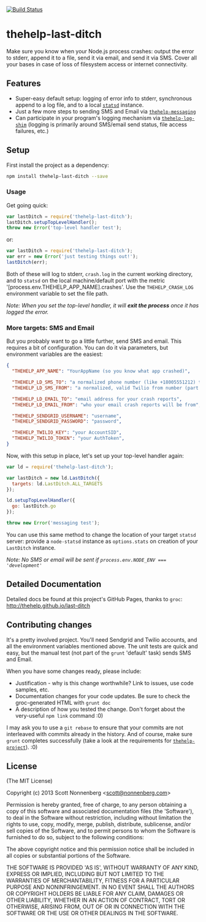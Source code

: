 [![Build Status](https://travis-ci.org/thehelp/last-ditch.svg?branch=master)](https://travis-ci.org/thehelp/last-ditch)

# thehelp-last-ditch

Make sure you know when your Node.js process crashes: output the error to stderr, append it to a file, send it via email, and send it via SMS. Cover all your bases in case of loss of filesystem access or internet connectivity.

## Features

* Super-easy default setup: logging of error info to stderr, synchronous append to a log file, and to a local [`statsd`](https://github.com/etsy/statsd) instance.
* Just a few more steps to sending SMS and Email via [`thehelp-messaging`](https://github.com/thehelp/messaging)
* Can participate in your program's logging mechanism via [`thehelp-log-shim`](https://github.com/thehelp/log-shim) (logging is primarily around SMS/email send status, file access failures, etc.)

## Setup

First install the project as a dependency:

```bash
npm install thehelp-last-ditch --save
```

### Usage

Get going quick:

```javascript
var lastDitch = require('thehelp-last-ditch');
lastDitch.setupTopLevelHandler();
throw new Error('top-level handler test');
```

or:

```javascript
var lastDitch = require('thehelp-last-ditch');
var err = new Error('just testing things out!');
lastDitch(err);
```

Both of these will log to stderr, `crash.log` in the current working directory, and to `statsd` on the local machine/default port with the metric '[process.env.THEHELP_APP_NAME].crashes'. Use the `THEHELP_CRASH_LOG` environment variable to set the file path.

_Note: When you set the top-level handler, it will **exit the process** once it has logged the error._

### More targets: SMS and Email

But you probably want to go a little further, send SMS and email. This requires a bit of configuration. You can do it via parameters, but environment variables are the easiest:


```json
{
  "THEHELP_APP_NAME": "YourAppName (so you know what app crashed)",

  "THEHELP_LD_SMS_TO": "a normalized phone number (like +18005551212) to receive SMS reports",
  "THEHELP_LD_SMS_FROM": "a normalized, valid Twilio from number (part of your Twilio account)",

  "THEHELP_LD_EMAIL_TO": "email address for your crash reports",
  "THEHELP_LD_EMAIL_FROM": "who your email crash reports will be from",

  "THEHELP_SENDGRID_USERNAME": "username",
  "THEHELP_SENDGRID_PASSWORD": "password",

  "THEHELP_TWILIO_KEY": "your AccountSID",
  "THEHELP_TWILIO_TOKEN": "your AuthToken",
}
```

Now, with this setup in place, let's set up your top-level handler again:

```javascript
var ld = require('thehelp-last-ditch');

var lastDitch = new ld.LastDitch({
  targets: ld.LastDitch.ALL_TARGETS
});

ld.setupTopLevelHandler({
  go: lastDitch.go
});

throw new Error('messaging test');
```

You can use this same method to change the location of your target `statsd` server: provide a `node-statsd` instance as `options.stats` on creation of your `LastDitch` instance.

_Note: No SMS or email will be sent if `process.env.NODE_ENV === 'development'`_

## Detailed Documentation

Detailed docs be found at this project's GitHub Pages, thanks to `groc`: <http://thehelp.github.io/last-ditch>


## Contributing changes

It's a pretty involved project. You'll need Sendgrid and Twilio accounts, and all the environment variables mentioned above. The unit tests are quick and easy, but the manual test (not part of the `grunt` 'default' task) sends SMS and Email.

When you have some changes ready, please include:

* Justification - why is this change worthwhile? Link to issues, use code samples, etc.
* Documentation changes for your code updates. Be sure to check the groc-generated HTML with `grunt doc`
* A description of how you tested the change. Don't forget about the very-useful `npm link` command :0)

I may ask you to use a `git rebase` to ensure that your commits are not interleaved with commits already in the history. And of course, make sure `grunt` completes successfully (take a look at the requirements for [`thehelp-project`](https://github.com/thehelp/project)). :0)


## License

(The MIT License)

Copyright (c) 2013 Scott Nonnenberg &lt;scott@nonnenberg.com&gt;

Permission is hereby granted, free of charge, to any person obtaining
a copy of this software and associated documentation files (the
'Software'), to deal in the Software without restriction, including
without limitation the rights to use, copy, modify, merge, publish,
distribute, sublicense, and/or sell copies of the Software, and to
permit persons to whom the Software is furnished to do so, subject to
the following conditions:

The above copyright notice and this permission notice shall be
included in all copies or substantial portions of the Software.

THE SOFTWARE IS PROVIDED 'AS IS', WITHOUT WARRANTY OF ANY KIND,
EXPRESS OR IMPLIED, INCLUDING BUT NOT LIMITED TO THE WARRANTIES OF
MERCHANTABILITY, FITNESS FOR A PARTICULAR PURPOSE AND NONINFRINGEMENT.
IN NO EVENT SHALL THE AUTHORS OR COPYRIGHT HOLDERS BE LIABLE FOR ANY
CLAIM, DAMAGES OR OTHER LIABILITY, WHETHER IN AN ACTION OF CONTRACT,
TORT OR OTHERWISE, ARISING FROM, OUT OF OR IN CONNECTION WITH THE
SOFTWARE OR THE USE OR OTHER DEALINGS IN THE SOFTWARE.
